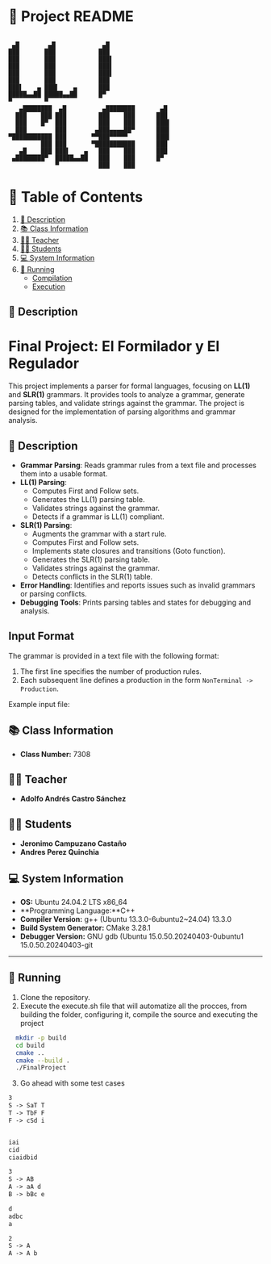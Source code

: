 # 📌 Project README
```

 ▄█        ▄█             ▄█                  
███       ███            ███                  
███       ███            ███▌                 
███       ███            ███▌                 
███       ███            ███▌                 
███       ███            ███                  
███▌    ▄ ███▌    ▄      ███                  
█████▄▄██ █████▄▄██      █▀                   
▀         ▀                                   
   ▄████████  ▄█          ▄████████       ▄█  
  ███    ███ ███         ███    ███      ███  
  ███    █▀  ███         ███    ███      ███▌ 
  ███        ███        ▄███▄▄▄▄██▀      ███▌ 
▀███████████ ███       ▀▀███▀▀▀▀▀        ███▌ 
         ███ ███       ▀███████████      ███  
   ▄█    ███ ███▌    ▄   ███    ███      ███  
 ▄████████▀  █████▄▄██   ███    ███      █▀   
             ▀           ███    ███           
```
# 🧾 Table of Contents

1. [📖 Description](#-description)
2. [📚 Class Information](#-class-information)
3. [👨‍🏫 Teacher](#-teacher)
4. [👨‍🎓 Students](#-students)
5. [💻 System Information](#-system-information)
6. [🚀 Running](#-running)
    - [Compilation](#compilation)
    - [Execution](#execution)
## 📖 Description
# Final Project: El Formilador y El Regulador

This project implements a parser for formal languages, focusing on **LL(1)** and **SLR(1)** grammars. It provides tools to analyze a grammar, generate parsing tables, and validate strings against the grammar. The project is designed for the implementation of parsing algorithms and grammar analysis.

## 📖 Description

- **Grammar Parsing**: Reads grammar rules from a text file and processes them into a usable format.
- **LL(1) Parsing**:
  - Computes First and Follow sets.
  - Generates the LL(1) parsing table.
  - Validates strings against the grammar.
  - Detects if a grammar is LL(1) compliant.
- **SLR(1) Parsing**:
  - Augments the grammar with a start rule.
  - Computes First and Follow sets.
  - Implements state closures and transitions (Goto function).
  - Generates the SLR(1) parsing table.
  - Validates strings against the grammar.
  - Detects conflicts in the SLR(1) table.
- **Error Handling**: Identifies and reports issues such as invalid grammars or parsing conflicts.
- **Debugging Tools**: Prints parsing tables and states for debugging and analysis.

## Input Format

The grammar is provided in a text file with the following format:
1. The first line specifies the number of production rules.
2. Each subsequent line defines a production in the form `NonTerminal -> Production`.

Example input file:

## 📚 Class Information
- **Class Number:** 7308  

## 👨‍🏫 Teacher
- **Adolfo Andrés Castro Sánchez** 

## 👨‍🎓 Students
- **Jeronimo Campuzano Castaño** 
- **Andres Perez Quinchia**  

## 💻 System Information
- **OS:** Ubuntu 24.04.2 LTS x86_64  
- **Programming Language:**C++ 
- **Compiler Version:** g++ (Ubuntu 13.3.0-6ubuntu2~24.04) 13.3.0
- **Build System Generator:** CMake 3.28.1
- **Debugger Version:** GNU gdb (Ubuntu 15.0.50.20240403-0ubuntu1 15.0.50.20240403-git

---

## 🚀 Running 
1. Clone the repository.
2. Execute the execute.sh file that will automatize all the procces, from building the folder, configuring it, compile the source and executing the project
```bash
  mkdir -p build
  cd build
  cmake ..
  cmake --build .
  ./FinalProject
```
3. Go ahead with some test cases
```txt
3
S -> SaT T
T -> TbF F
F -> cSd i


iai
cid
ciaidbid
```
```txt
3
S -> AB
A -> aA d
B -> bBc e

d
adbc
a
```
```txt
2
S -> A
A -> A b
```

